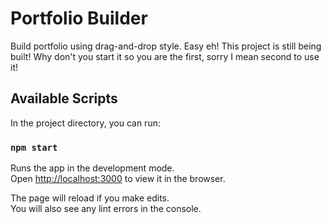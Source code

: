 # Portfolio Builder

Build portfolio using drag-and-drop style. Easy eh!
This project is still being built! Why don't you start it so you are the first, sorry I mean second to use it!

## Available Scripts

In the project directory, you can run:

### `npm start`

Runs the app in the development mode.\
Open [http://localhost:3000](http://localhost:3000) to view it in the browser.

The page will reload if you make edits.\
You will also see any lint errors in the console.
